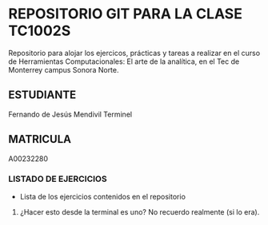 # REPOSITORIO GIT PARA LA CLASE TC1002S
Repositorio para alojar los ejercicos, prácticas y tareas a realizar 
en el curso de Herramientas Computacionales: El arte de la analítica,
en el Tec de Monterrey campus Sonora Norte.
## ESTUDIANTE 
Fernando de Jesús Mendivil Terminel

## MATRICULA
A00232280

### LISTADO DE EJERCICIOS
* Lista de los ejercicios contenidos en el repositorio
1. ¿Hacer esto desde la terminal es uno? No recuerdo realmente (si lo era).
